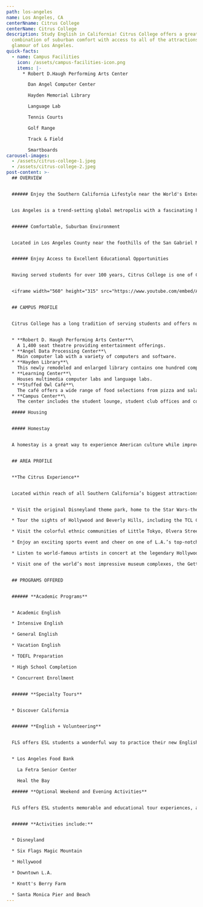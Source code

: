 ```yaml
---
path: los-angeles
name: Los Angeles, CA
centerNname: Citrus College
centerName: Citrus College
description: Study English in California! Citrus College offers a great
  combination of suburban comfort with access to all of the attractions and
  glamour of Los Angeles.
quick-facts:
  - name: Campus Facilities
    icon: /assets/campus-facilities-icon.png
    items: |-
      * Robert D.Haugh Performing Arts Center

        Dan Angel Computer Center

        Hayden Memorial Library

        Language Lab

        Tennis Courts

        Golf Range

        Track & Field

        Smartboards
carousel-images:
  - /assets/citrus-college-1.jpeg
  - /assets/citrus-college-2.jpeg
post-content: >-
  ## OVERVIEW


  ###### Enjoy the Southern California Lifestyle near the World's Entertainment Capital


  Los Angeles is a trend-setting global metropolis with a fascinating history and rich cultural heritage. The "City of Angels" is home to picture-perfect beaches and 75 miles of sunny coastline. Regarded as the entertainment capital of the world, Los Angeles is home to legendary Hollywood movie studios, responsible for the most popular movies in the world. L.A. also boasts a thriving theater, music and gallery scene. Celebrities can often be seen shopping the streets of Beverly Hills, including the world-famous Rodeo Drive.


  ###### Comfortable, Suburban Environment


  Located in Los Angeles County near the foothills of the San Gabriel Mountains, Citrus College offers a combination of suburban comfort along with access to all of L.A.'s attractions. The city of Glendora, known as the "Pride of the Foothills", offers a safe environment and the Glendora Village with dozens of shops, restaurants and cafes.


  ###### Enjoy Access to Excellent Educational Opportunities


  Having served students for over 100 years, Citrus College is one of California's first colleges and continues to expand its educational mission. Citrus offers an ideal place for students to begin exploring all the many educational and cultural opportunities that California has to offer. Students may transfer to prestigious institutions such as UCLA and UC Irvine.


  <iframe width="560" height="315" src="https://www.youtube.com/embed/A6k8tgbVzoo" frameborder="0" allow="accelerometer; autoplay; encrypted-media; gyroscope; picture-in-picture" allowfullscreen></iframe>


  ## CAMPUS PROFILE


  Citrus College has a long tradition of serving students and offers numerous university-level courses for the first two years of a bachelor’s degree. Students enjoy an active schedule of campus events, including a full range of athletic activities, performing arts and student fairs. Campus highlights include the Olympic-size swimming pool, the golf driving range and the state-of-the-art recording studio.


  * **Robert D. Haugh Performing Arts Center**\
    A 1,400 seat theatre providing entertainment offerings.
  * **Angel Data Processing Center**\
    Main computer lab with a variety of computers and software.
  * **Hayden Library**\
    This newly remodeled and enlarged library contains one hundred computer stations.
  * **Learning Center**\
    Houses multimedia computer labs and language labs.
  * **Stuffed Owl Café**\
    The café offers a wide range of food selections from pizza and salads to burritos, tacos, sandwiches and an entrée of the day.
  * **Campus Center**\
    The center includes the student lounge, student club offices and conference rooms.

  ##### Housing


  ##### Homestay


  A homestay is a great way to experience American culture while improving your English ability! All of our centers offer homestay accommodation with American families individually selected by FLS. With your host family you'll learn about American daily life, practice English on a regular basis and participate in many aspects of American culture that visitors often don't get to see. (Twin and Single options available).


  ## AREA PROFILE


  **The Citrus Experience**


  Located within reach of all Southern California’s biggest attractions, Glendora is a convenient starting point for a range of adventures that can take you from the beaches of Malibu to the ski slopes of Big Bear Resort.


  * Visit the original Disneyland theme park, home to the Star Wars-themed Galaxy's Edge.

  * Tour the sights of Hollywood and Beverly Hills, including the TCL Chinese Theater and the chic boutiques on Rodeo Drive.

  * Visit the colorful ethnic communities of Little Tokyo, Olvera Street, Koreatown and Chinatown.

  * Enjoy an exciting sports event and cheer on one of L.A.’s top-notch professional teams, including the Dodgers, the Angels, the Lakers, or the Clippers.

  * Listen to world-famous artists in concert at the legendary Hollywood Bowl or at Disney Hall, an architectural landmark.

  * Visit one of the world’s most impressive museum complexes, the Getty Center, offering great views of the city and art from the Renaissance to contemporary times.


  ## PROGRAMS OFFERED


  ###### **Academic Programs**


  * Academic English

  * Intensive English

  * General English

  * Vacation English

  * TOEFL Preparation

  * High School Completion

  * Concurrent Enrollment


  ###### **Specialty Tours**


  * Discover California


  ###### **English + Volunteering**


  FLS offers ESL students a wonderful way to practice their new English skills while immersing themselves in American society by volunteering at local charities and community service centers. Join other FLS students as they perfect their conversational English while helping others! Here are some of the opportunities you will enjoy at FLS Citrus College:


  * Los Angeles Food Bank

    La Fetra Senior Center

    Heal the Bay

  ###### **Optional Weekend and Evening Activities**


  FLS offers ESL students memorable and educational tour experiences, and opportunities to visit the best attractions of the United States. Students will have many opportunities to take part in excursions with the full supervision of our trained FLS staff.


  ###### **Activities include:**


  * Disneyland

  * Six Flags Magic Mountain

  * Hollywood

  * Downtown L.A.

  * Knott's Berry Farm

  * Santa Monica Pier and Beach
---
```

